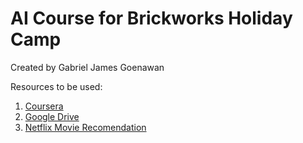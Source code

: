 # AI Course for Brickworks Holiday Camp

Created by Gabriel James Goenawan

Resources to be used:<br>
1. [Coursera](https://www.coursera.org/learn/uol-machine-learning-for-all)
2. [Google Drive](https://drive.google.com/drive/folders/1-zP82Sd-J966NUC15r5ru9240bs6tneR?usp=sharing)
3. [Netflix Movie Recomendation](https://www.kaggle.com/laowingkin/netflix-movie-recommendation)
